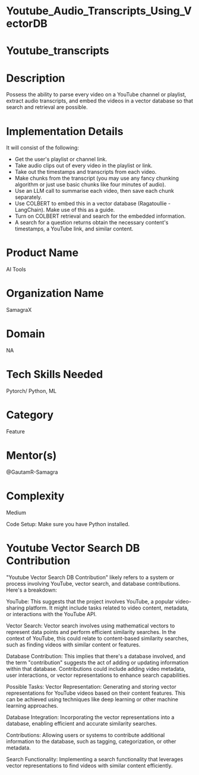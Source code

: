 # Youtube_Audio_Transcripts_Using_VectorDB

# Youtube_transcripts

# Description
Possess the ability to parse every video on a YouTube channel or playlist, extract audio transcripts, and embed the videos in a vector database so that search and retrieval are possible.

# Implementation Details
It will consist of the following:

* Get the user's playlist or channel link.
* Take audio clips out of every video in the playlist or link.
* Take out the timestamps and transcripts from each video.
* Make chunks from the transcript (you may use any fancy chunking algorithm or just use basic chunks like four minutes of audio).
* Use an LLM call to summarise each video, then save each chunk separately.
* Use COLBERT to embed this in a vector database (Ragatoullie - LangChain). Make use of this as a guide.
* Turn on COLBERT retrieval and search for the embedded information.
* A search for a question returns obtain the necessary content's timestamps, a YouTube link, and similar content.

# Product Name
AI Tools

# Organization Name
SamagraX

# Domain
NA

# Tech Skills Needed
Pytorch/ Python, ML

# Category
Feature

# Mentor(s)
@GautamR-Samagra

# Complexity
Medium

Code Setup:
Make sure you have Python installed.

# Youtube Vector Search DB Contribution

"Youtube Vector Search DB Contribution" likely refers to a system or process involving YouTube, vector search, and database contributions. Here's a breakdown:

YouTube: This suggests that the project involves YouTube, a popular video-sharing platform. It might include tasks related to video content, metadata, or interactions with the YouTube API.

Vector Search: Vector search involves using mathematical vectors to represent data points and perform efficient similarity searches. In the context of YouTube, this could relate to content-based similarity searches, such as finding videos with similar content or features.

Database Contribution: This implies that there's a database involved, and the term "contribution" suggests the act of adding or updating information within that database. Contributions could include adding video metadata, user interactions, or vector representations to enhance search capabilities.

Possible Tasks:
Vector Representation: Generating and storing vector representations for YouTube videos based on their content features. This can be achieved using techniques like deep learning or other machine learning approaches.

Database Integration: Incorporating the vector representations into a database, enabling efficient and accurate similarity searches.

Contributions: Allowing users or systems to contribute additional information to the database, such as tagging, categorization, or other metadata.

Search Functionality: Implementing a search functionality that leverages vector representations to find videos with similar content efficiently.
